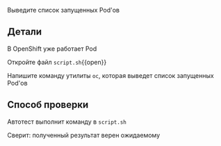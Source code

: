Выведите список запущенных Pod'ов

## Детали

В OpenShift уже работает Pod

Откройте файл `script.sh`{{open}}

Напишите команду утилиты `oc`, которая выведет список запущенных Pod'ов

## Способ проверки

Автотест выполнит команду в `script.sh`

Сверит: полученный результат верен ожидаемому
